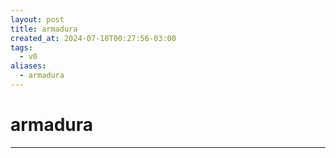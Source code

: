 ```yaml
---
layout: post
title: armadura
created_at: 2024-07-10T00:27:56-03:00
tags:
  - v0
aliases:
  - armadura
---
```

# armadura
---

